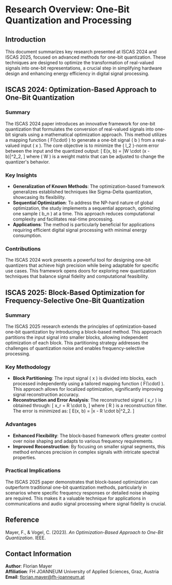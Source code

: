 # Research Overview: One-Bit Quantization and Processing

## Introduction

This document summarizes key research presented at ISCAS 2024 and ISCAS 2025, focused on advanced methods for one-bit quantization. These techniques are designed to optimize the transformation of real-valued signals into one-bit representations, a crucial step in simplifying hardware design and enhancing energy efficiency in digital signal processing.

## ISCAS 2024: Optimization-Based Approach to One-Bit Quantization

### Summary
The ISCAS 2024 paper introduces an innovative framework for one-bit quantization that formulates the conversion of real-valued signals into one-bit signals using a mathematical optimization approach. This method utilizes a mapping function \( F(\cdot) \) to generate a one-bit signal \( b \) from a real-valued input \( x \). The core objective is to minimize the \( l_2 \)-norm error between the input and the quantized output:
\[
E(x, b) = \|W \cdot (x - b)\|^2_2,
\]
where \( W \) is a weight matrix that can be adjusted to change the quantizer's behavior.

### Key Insights
- **Generalization of Known Methods**: The optimization-based framework generalizes established techniques like Sigma-Delta quantization, showcasing its flexibility.
- **Sequential Optimization**: To address the NP-hard nature of global optimization, the study implements a sequential approach, optimizing one sample \( b_n \) at a time. This approach reduces computational complexity and facilitates real-time processing.
- **Applications**: The method is particularly beneficial for applications requiring efficient digital signal processing with minimal energy consumption.

### Contributions
The ISCAS 2024 work presents a powerful tool for designing one-bit quantizers that achieve high precision while being adaptable for specific use cases. This framework opens doors for exploring new quantization techniques that balance signal fidelity and computational feasibility.

## ISCAS 2025: Block-Based Optimization for Frequency-Selective One-Bit Quantization

### Summary
The ISCAS 2025 research extends the principles of optimization-based one-bit quantization by introducing a block-based method. This approach partitions the input signal into smaller blocks, allowing independent optimization of each block. This partitioning strategy addresses the challenges of quantization noise and enables frequency-selective processing.

### Key Methodology
- **Block Partitioning**: The input signal \( x \) is divided into blocks, each processed independently using a tailored mapping function \( F(\cdot) \). This approach allows for localized optimization, significantly improving signal reconstruction accuracy.
- **Reconstruction and Error Analysis**: The reconstructed signal \( x_r \) is obtained through:
\[
x_r = R \cdot b,
\]
where \( R \) is a reconstruction filter. The error is minimized as:
\[
E(x, b) = \|x - R \cdot b\|^2_2.
\]

### Advantages
- **Enhanced Flexibility**: The block-based framework offers greater control over noise shaping and adapts to various frequency requirements.
- **Improved Reconstruction**: By focusing on smaller signal segments, this method enhances precision in complex signals with intricate spectral properties.

### Practical Implications
The ISCAS 2025 paper demonstrates that block-based optimization can outperform traditional one-bit quantization methods, particularly in scenarios where specific frequency responses or detailed noise shaping are required. This makes it a valuable technique for applications in communications and audio signal processing where signal fidelity is crucial.

## Reference

Mayer, F., & Vogel, C. (2023). *An Optimization-Based Approach to One-Bit Quantization*. IEEE.

## Contact Information

**Author**: Florian Mayer  
**Affiliation**: FH JOANNEUM University of Applied Sciences, Graz, Austria  
**Email**: [florian.mayer@fh-joanneum.at](mailto:florian.mayer@fh-joanneum.at)

